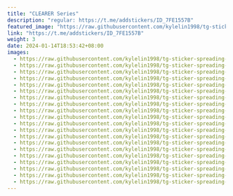 ```yaml
---
title: "CLEARER Series"
description: "regular: https://t.me/addstickers/ID_7FE1557B"
featured_image: "https://raw.githubusercontent.com/kylelin1998/tg-sticker-spreading-worldwide-images/main/img/ab0bc69c-7a17-4d6f-ae32-50fb98a4da35.jpg"
link: "https://t.me/addstickers/ID_7FE1557B"
weight: 3
date: 2024-01-14T18:53:42+08:00
images:
  - https://raw.githubusercontent.com/kylelin1998/tg-sticker-spreading-worldwide-images/main/img/ab0bc69c-7a17-4d6f-ae32-50fb98a4da35.jpg
  - https://raw.githubusercontent.com/kylelin1998/tg-sticker-spreading-worldwide-images/main/img/efdbf076-949d-4a27-a39c-e44e1610fc1e.jpg
  - https://raw.githubusercontent.com/kylelin1998/tg-sticker-spreading-worldwide-images/main/img/b28333c0-e6f7-4ffa-8e27-b796d6bb549e.jpg
  - https://raw.githubusercontent.com/kylelin1998/tg-sticker-spreading-worldwide-images/main/img/05f820e9-e9ca-42bb-b01a-e300b0b4edb8.jpg
  - https://raw.githubusercontent.com/kylelin1998/tg-sticker-spreading-worldwide-images/main/img/0f637dc9-8e3b-4156-9683-bff2e5cf80a5.jpg
  - https://raw.githubusercontent.com/kylelin1998/tg-sticker-spreading-worldwide-images/main/img/da791523-4a39-4486-b0e5-a1d7165df99e.jpg
  - https://raw.githubusercontent.com/kylelin1998/tg-sticker-spreading-worldwide-images/main/img/e8166b33-c287-4550-8f8b-48f59f98fdb6.jpg
  - https://raw.githubusercontent.com/kylelin1998/tg-sticker-spreading-worldwide-images/main/img/6544295a-a23d-43fb-b8ee-7a81a2f6b652.jpg
  - https://raw.githubusercontent.com/kylelin1998/tg-sticker-spreading-worldwide-images/main/img/c719eae7-6963-4d7a-8143-eee0a316f9cf.jpg
  - https://raw.githubusercontent.com/kylelin1998/tg-sticker-spreading-worldwide-images/main/img/00235342-ecd5-43c2-8011-b0814fa760e8.jpg
  - https://raw.githubusercontent.com/kylelin1998/tg-sticker-spreading-worldwide-images/main/img/943bf1f5-c0bf-4646-b246-2e15779eae3d.jpg
  - https://raw.githubusercontent.com/kylelin1998/tg-sticker-spreading-worldwide-images/main/img/5095997a-2d8c-4f6c-b89b-19a5271a866b.jpg
  - https://raw.githubusercontent.com/kylelin1998/tg-sticker-spreading-worldwide-images/main/img/31cfc64b-1c4b-42f4-a7f9-10d6aa77be7f.jpg
  - https://raw.githubusercontent.com/kylelin1998/tg-sticker-spreading-worldwide-images/main/img/1ba1a48c-0aee-44f1-a66d-4e7cdff5752e.jpg
  - https://raw.githubusercontent.com/kylelin1998/tg-sticker-spreading-worldwide-images/main/img/45fb057a-8257-4015-a67b-cb8fcd79600f.jpg
  - https://raw.githubusercontent.com/kylelin1998/tg-sticker-spreading-worldwide-images/main/img/fe4051ae-36b9-4fff-8bb3-46dba13ff580.jpg
  - https://raw.githubusercontent.com/kylelin1998/tg-sticker-spreading-worldwide-images/main/img/4132fdd2-967b-4a66-8f02-a78d4626f22a.jpg
  - https://raw.githubusercontent.com/kylelin1998/tg-sticker-spreading-worldwide-images/main/img/c3ecb1fc-0a6e-4bb4-ac3b-76d491cf33f3.jpg
  - https://raw.githubusercontent.com/kylelin1998/tg-sticker-spreading-worldwide-images/main/img/c04d8e3f-5a25-4efd-86a2-35d7b632c101.jpg
  - https://raw.githubusercontent.com/kylelin1998/tg-sticker-spreading-worldwide-images/main/img/57f0894d-2aaa-471f-9a2d-ba62edc22ab0.jpg
---
```

